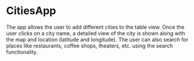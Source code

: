 # CitiesApp
The app allows the user to add different cities to the table view. Once the user clicks on a city name, a detailed view of the city is shown along with the map and location (latitude and longitude). The user can also search for places like restaurants, coffee shops, theaters, etc. using the search functionality.

